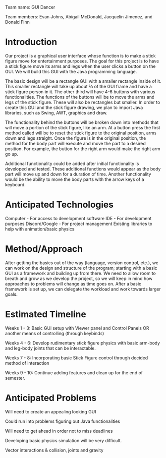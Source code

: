 Team name: GUI Dancer

Team members: Evan Johns, Abigail McDonald, Jacquelin Jimenez, and Donald Finn


# Introduction

Our project is a graphical user interface whose function is to make a stick figure move for entertainment purposes. The goal for this project is to have a stick figure move its arms and legs when the user clicks a button on the GUI. We will build this GUI with the Java programming language.

The basic design will be a rectangle GUI with a smaller rectangle inside of it. This smaller rectangle will take up about ⅔ of the GUI frame and have a stick figure person in it. The other third will have 4-6 buttons with various functionalities. The functions of the buttons will be to move the arms and legs of the stick figure. These will also be rectangles but smaller. In order to create this GUI and the stick figure drawing, we plan to import Java libraries, such as Swing, AWT, graphics and draw. 

The functionality behind the buttons will be broken down into methods that will move a portion of the stick figure, like an arm. At a button press the first method called will be to reset the stick figure to the original position, arms down and legs straight. Once the figure is in the original position, the method for the body part will execute and move the part to a desired position. For example, the button for the right arm would make the right arm go up.

Additional functionality could be added after initial functionality is developed and tested. These additional functions would appear as the body part will move up and down for a duration of time. Another functionality would be the ability to move the body parts with the arrow keys of a keyboard. 

# Anticipated Technologies

Computer - For access to development software
IDE - For development purposes
Discord/Google - For project management 
Existing libraries to help with animation/basic physics

# Method/Approach

After getting the basics out of the way (language, version control, etc.), we can work on the design and structure of the program; starting with a basic GUI as a framework and building up from there. We need to allow room to breath and grow as we develop the project, so we will keep in mind how approaches to problems will change as time goes on. After a basic framework is set up, we can delegate the workload and work towards larger goals.

# Estimated Timeline

Weeks 1 - 3:
Basic GUI setup with Viewer panel and Control Panels OR another means of controlling (through keybinds)

Weeks 4 - 6:
Develop rudimentary stick figure physics with basic arm-body and leg-body joints that can be interactable.

Weeks 7 - 8:
Incorporating basic Stick Figure control through decided method of interaction

Weeks 9 - 10:
Continue adding features and clean up for the end of semester.

# Anticipated Problems

Will need to create an appealing looking GUI

Could run into problems figuring out Java functionalities

Will need to get ahead in order not to miss deadlines

Developing basic physics simulation will be very difficult.

Vector interactions & collision, joints and gravity
